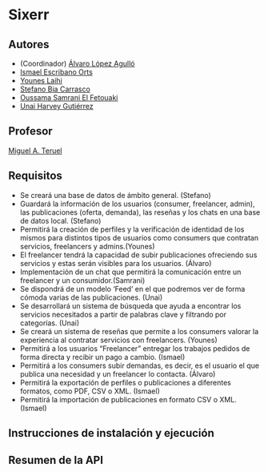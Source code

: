 # Sixerr
[//]: # (Incluid aquí la descripción de vuestra aplicación. Por cierto, así se ponen comentarios en Markdown)

## Autores

* (Coordinador) [Álvaro López Agulló](https://github.com/alvarolopez6)
* [Ismael Escribano Orts](https://github.com/Ismael-Escribano)
* [Younes Laihi](https://github.com/youneslaihi744)
* [Stefano Bia Carrasco](https://github.com/Stefano-UA)
* [Oussama Samrani El Fetouaki](https://github.com/Samrani205)
* [Unai Harvey Gutiérrez](https://github.com/unaiua)

## Profesor
[//]: # (Dejad a quien corresponda)
[Miguel A. Teruel](https://github.com/materuel-ua)

## Requisitos
[//]: # (Indicad aquí los requisitos de vuestra aplicación, así como el alumno responsable de cada uno de ellos)
* Se creará una base de datos de ámbito general. (Stefano)
* Guardará la información de los usuarios (consumer, freelancer, admin), las publicaciones (oferta, demanda), las reseñas y los chats en una base de datos local. (Stefano)
* Permitirá la creación de perfiles y la verificación de identidad de los mismos para distintos tipos de usuarios como consumers que contratan servicios, freelancers y admins.(Younes)
* El freelancer tendrá la capacidad de subir publicaciones ofreciendo sus servicios y estas serán visibles para los usuarios. (Álvaro)
* Implementación de un chat que permitirá la comunicación entre un freelancer y un consumidor.(Samrani)
* Se dispondrá de un modelo ‘Feed’ en el que podremos ver de forma cómoda varias de las publicaciones. (Unai)
* Se desarrollará un sistema de búsqueda que ayuda a encontrar los servicios necesitados a partir de palabras clave y filtrando por categorías. (Unai)
* Se creará un sistema de reseñas que permite a los consumers valorar la experiencia al contratar servicios con freelancers. (Younes)
* Permitirá a los usuarios “Freelancer” entregar los trabajos pedidos de forma directa y recibir un pago a cambio. (Ismael)
* Permitirá a los consumers subir demandas, es decir, es el usuario el que publica una necesidad y un freelancer lo contacta. (Álvaro)
* Permitirá la exportación de perfiles o publicaciones a diferentes formatos, como PDF, CSV o XML. (Ismael)
* Permitirá la importación de publicaciones en formato CSV o XML. (Ismael)

## Instrucciones de instalación y ejecución
[//]: # (Indicad aquí qué habría que hacer para ejecutar vuestra aplicación)

## Resumen de la API
[//]: # (Cuando tengáis la API, añadiréis aquí la descripción de las diferentes llamadas.)
[//]: # (Para la evaluación por pares, indicaréis aquí las diferentes opciones de vuestro menú textual, especificando para qué sirve cada una de ellas)
